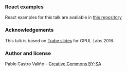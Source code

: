 
### React examples
React examples for this talk are avaliable in [this repository](https://github.com/castrinho8/intro_js_react_example)

### Acknowledgements
This talk is based on [Trabe slides](https://github.com/trabe-teaching/es6-babel-y-reactjs) for GPUL Labs 2016.

### Author and license
Pablo Castro Valiño - [Creative Commons BY-SA](https://creativecommons.org/licenses/by-sa/4.0/)
